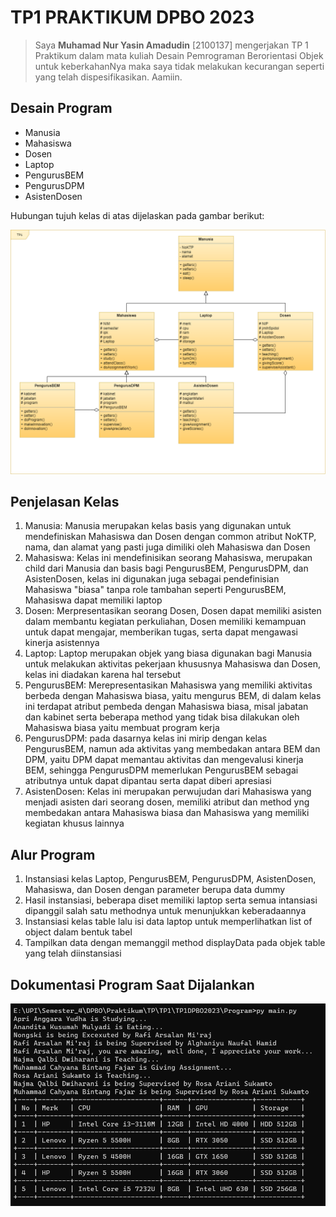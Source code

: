 # TP1 PRAKTIKUM DPBO 2023

> Saya **Muhamad Nur Yasin Amadudin** [2100137] mengerjakan
TP 1 Praktikum dalam
mata kuliah Desain Pemrograman Berorientasi Objek
untuk keberkahanNya maka saya tidak melakukan
kecurangan seperti yang telah dispesifikasikan. Aamiin.

## Desain Program
- Manusia
- Mahasiswa
- Dosen
- Laptop
- PengurusBEM
- PengurusDPM
- AsistenDosen

Hubungan tujuh kelas di atas dijelaskan pada gambar berikut:

![Desain Kelas](https://github.com/mnyasin26/TP1DPBO2023/blob/main/Desain%20Kelas.png)

## Penjelasan Kelas
1. Manusia:
Manusia merupakan kelas basis yang digunakan untuk mendefiniskan Mahasiswa dan Dosen dengan common atribut NoKTP, nama, dan alamat yang pasti juga dimiliki oleh Mahasiswa dan Dosen
2. Mahasiswa:
Kelas ini mendefinisikan seorang Mahasiswa, merupakan child dari Manusia dan basis bagi PengurusBEM, PengurusDPM, dan AsistenDosen, kelas ini digunakan juga sebagai pendefinisian Mahasiswa "biasa" tanpa role tambahan seperti PengurusBEM, Mahasiswa dapat memiliki laptop
3. Dosen:
Merpresentasikan seorang Dosen, Dosen dapat memiliki asisten dalam membantu kegiatan perkuliahan, Dosen memiliki kemampuan untuk dapat mengajar, memberikan tugas, serta dapat mengawasi kinerja asistennya
4. Laptop:
Laptop merupakan objek yang biasa digunakan bagi Manusia untuk melakukan aktivitas pekerjaan khususnya Mahasiswa dan Dosen, kelas ini diadakan karena hal tersebut
5. PengurusBEM:
Merepresentasikan Mahasiswa yang memiliki aktivitas berbeda dengan Mahasiswa biasa, yaitu mengurus BEM, di dalam kelas ini terdapat atribut pembeda dengan Mahasiswa biasa, misal jabatan dan kabinet serta beberapa method yang tidak bisa dilakukan oleh Mahasiswa biasa yaitu membuat program kerja
6. PengurusDPM:
pada dasarnya kelas ini mirip dengan kelas PengurusBEM, namun ada aktivitas yang membedakan antara BEM dan DPM, yaitu DPM dapat memantau aktivitas dan mengevalusi kinerja BEM, sehingga PengurusDPM memerlukan PengurusBEM sebagai atributnya untuk dapat dipantau serta dapat diberi apresiasi
7. AsistenDosen:
Kelas ini merupakan perwujudan dari Mahasiswa yang menjadi asisten dari seorang dosen, memiliki atribut dan method yng membedakan antara Mahasiswa biasa dan Mahasiswa yang memiliki kegiatan khusus lainnya

## Alur Program
1. Instansiasi kelas Laptop, PengurusBEM, PengurusDPM, AsistenDosen, Mahasiswa, dan Dosen dengan parameter berupa data dummy
2. Hasil instansiasi, beberapa diset memiliki laptop serta semua intansiasi dipanggil salah satu methodnya untuk menunjukkan keberadaannya
3. Instansiasi kelas table lalu isi data laptop untuk memperlihatkan list of object dalam bentuk tabel
4. Tampilkan data dengan memanggil method displayData pada objek table yang telah diinstansiasi

## Dokumentasi Program Saat Dijalankan
![Dokumentasi Program Python](https://github.com/mnyasin26/TP1DPBO2023/blob/main/Screenshot/Cuplikan%20layar%202023-03-19%20223200.png)
